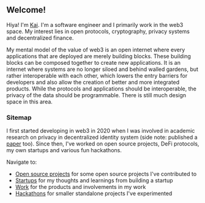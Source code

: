 ## Welcome!

Hiya! I'm [Kai](https://twitter.com/kaijuneer). I'm a software engineer and I primarily work in the web3 space. My interest lies in open protocols, cryptography, privacy systems and decentralized finance.

My mental model of the value of web3 is an open internet where every applications that are deployed are merely building blocks. These building blocks can be composed together to create new applications. It is an internet where systems are no longer siloed and behind walled gardens, but rather interoperable with each other, which lowers the entry barriers for developers and also allow the creation of better and more integrated products. While the protocols and applications should be interoperable, the privacy of the data should be programmable. There is still much design space in this area.

### Sitemap

I first started developing in web3 in 2020 when I was involved in academic research on privacy in decentralized identity system (side note: published a [paper](https://arxiv.org/abs/2208.04624) too). Since then, I've worked on open source projects, DeFi protocols, my own startups and various fun hackathons.

Navigate to:
- [Open source projects](./docs/open-source.md) for some open source projects I've contributed to
- [Startups](./docs/startups.md) for my thoughts and learnings from building a startup
- [Work](./docs/work.md) for the products and involvements in my work
- [Hackathons](./docs/hackathons.md) for smaller standalone projects I've experimented
